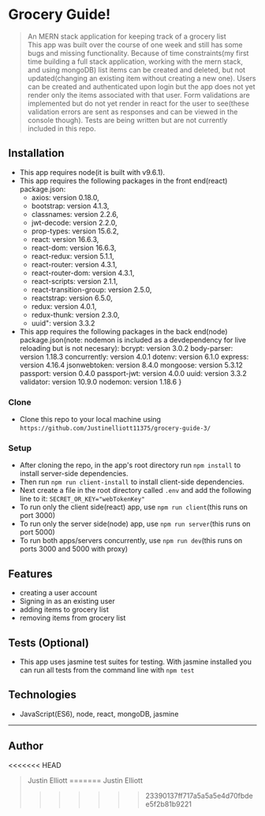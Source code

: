 # Grocery Guide!

> An MERN stack application for keeping track of a grocery list  
> This app was built over the course of one week and still has some bugs and missing functionality. Because of time constraints(my first time building a full stack application, working with the mern stack, and using mongoDB) list items can be created and deleted, but not updated(changing an existing item without creating a new one). Users can be created and authenticated upon login but the app does not yet render only the items associated with that user. Form validations are implemented but do not yet render in react for the user to see(these validation errors are sent as responses and can be viewed in the console though). Tests are being written but are not currently included in this repo.



## Installation

- This app requires node(it is built with v9.6.1).  
- This app requires the following packages in the front end(react) package.json:   
    - axios: version 0.18.0,
    - bootstrap: version 4.1.3,
    - classnames: version 2.2.6,
    - jwt-decode: version 2.2.0,
    - prop-types: version 15.6.2,
    - react: version 16.6.3,
    - react-dom: version 16.6.3,
    - react-redux: version 5.1.1,
    - react-router: version 4.3.1,
    - react-router-dom: version 4.3.1,
    - react-scripts: version 2.1.1,
    - react-transition-group: version 2.5.0,
    - reactstrap: version 6.5.0,
    - redux: version 4.0.1,
    - redux-thunk: version 2.3.0,
    - uuid": version 3.3.2
- This app requires the following packages in the back end(node) package.json(note: nodemon is included as a devdependency for live reloading but is not necesary):
    bcrypt: version 3.0.2
    body-parser: version 1.18.3
    concurrently: version 4.0.1
    dotenv: version 6.1.0
    express: version 4.16.4
    jsonwebtoken: version 8.4.0
    mongoose: version 5.3.12
    passport: version 0.4.0
    passport-jwt: version 4.0.0
    uuid: version 3.3.2
    validator: version 10.9.0
    nodemon: version 1.18.6
  }
### Clone

- Clone this repo to your local machine using `https://github.com/Justinelliott11375/grocery-guide-3/`

### Setup

- After cloning the repo, in the app's root directory run `npm install` to install server-side dependencies.
- Then run `npm run client-install` to install client-side dependencies.
- Next create a file in the root directory called `.env` and add the following line to it:
    `SECRET_OR_KEY="webTokenKey"`
- To run only the client side(react) app, use `npm run client`(this runs on port 3000)
- To run only the server side(node) app, use `npm run server`(this runs on port 5000)
- To run both apps/servers concurrently, use `npm run dev`(this runs on ports 3000 and 5000 with proxy)


## Features

- creating a user account  
- Signing in as an existing user
- adding items to grocery list 
- removing items from grocery list

## Tests (Optional)

- This app uses jasmine test suites for testing. With jasmine installed you can run all tests from the command line with `npm test`

## Technologies

- JavaScript(ES6), node, react, mongoDB, jasmine

---

## Author

<<<<<<< HEAD
> Justin Elliott
=======
> Justin Elliott
>>>>>>> 23390137ff717a5a5a5e4d70fbdee5f2b81b9221
